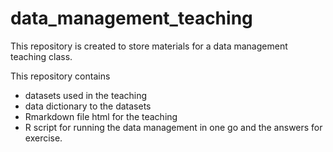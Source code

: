 # data_management_teaching

This repository is created to store materials for a data management teaching class.

This repository contains 
- datasets used in the teaching
- data dictionary to the datasets
- Rmarkdown file html for the teaching 
- R script for running the data management in one go and the answers for exercise.  
